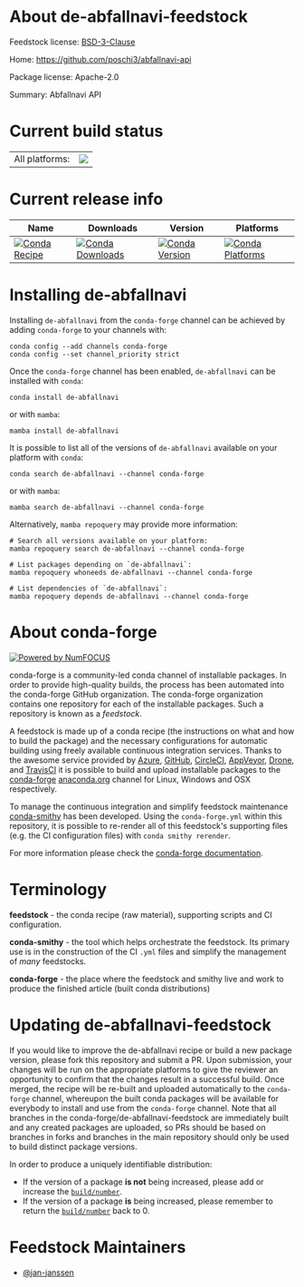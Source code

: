 About de-abfallnavi-feedstock
=============================

Feedstock license: [BSD-3-Clause](https://github.com/conda-forge/de-abfallnavi-feedstock/blob/main/LICENSE.txt)

Home: https://github.com/poschi3/abfallnavi-api

Package license: Apache-2.0

Summary: Abfallnavi API

Current build status
====================


<table><tr><td>All platforms:</td>
    <td>
      <a href="https://dev.azure.com/conda-forge/feedstock-builds/_build/latest?definitionId=17516&branchName=main">
        <img src="https://dev.azure.com/conda-forge/feedstock-builds/_apis/build/status/de-abfallnavi-feedstock?branchName=main">
      </a>
    </td>
  </tr>
</table>

Current release info
====================

| Name | Downloads | Version | Platforms |
| --- | --- | --- | --- |
| [![Conda Recipe](https://img.shields.io/badge/recipe-de--abfallnavi-green.svg)](https://anaconda.org/conda-forge/de-abfallnavi) | [![Conda Downloads](https://img.shields.io/conda/dn/conda-forge/de-abfallnavi.svg)](https://anaconda.org/conda-forge/de-abfallnavi) | [![Conda Version](https://img.shields.io/conda/vn/conda-forge/de-abfallnavi.svg)](https://anaconda.org/conda-forge/de-abfallnavi) | [![Conda Platforms](https://img.shields.io/conda/pn/conda-forge/de-abfallnavi.svg)](https://anaconda.org/conda-forge/de-abfallnavi) |

Installing de-abfallnavi
========================

Installing `de-abfallnavi` from the `conda-forge` channel can be achieved by adding `conda-forge` to your channels with:

```
conda config --add channels conda-forge
conda config --set channel_priority strict
```

Once the `conda-forge` channel has been enabled, `de-abfallnavi` can be installed with `conda`:

```
conda install de-abfallnavi
```

or with `mamba`:

```
mamba install de-abfallnavi
```

It is possible to list all of the versions of `de-abfallnavi` available on your platform with `conda`:

```
conda search de-abfallnavi --channel conda-forge
```

or with `mamba`:

```
mamba search de-abfallnavi --channel conda-forge
```

Alternatively, `mamba repoquery` may provide more information:

```
# Search all versions available on your platform:
mamba repoquery search de-abfallnavi --channel conda-forge

# List packages depending on `de-abfallnavi`:
mamba repoquery whoneeds de-abfallnavi --channel conda-forge

# List dependencies of `de-abfallnavi`:
mamba repoquery depends de-abfallnavi --channel conda-forge
```


About conda-forge
=================

[![Powered by
NumFOCUS](https://img.shields.io/badge/powered%20by-NumFOCUS-orange.svg?style=flat&colorA=E1523D&colorB=007D8A)](https://numfocus.org)

conda-forge is a community-led conda channel of installable packages.
In order to provide high-quality builds, the process has been automated into the
conda-forge GitHub organization. The conda-forge organization contains one repository
for each of the installable packages. Such a repository is known as a *feedstock*.

A feedstock is made up of a conda recipe (the instructions on what and how to build
the package) and the necessary configurations for automatic building using freely
available continuous integration services. Thanks to the awesome service provided by
[Azure](https://azure.microsoft.com/en-us/services/devops/), [GitHub](https://github.com/),
[CircleCI](https://circleci.com/), [AppVeyor](https://www.appveyor.com/),
[Drone](https://cloud.drone.io/welcome), and [TravisCI](https://travis-ci.com/)
it is possible to build and upload installable packages to the
[conda-forge](https://anaconda.org/conda-forge) [anaconda.org](https://anaconda.org/)
channel for Linux, Windows and OSX respectively.

To manage the continuous integration and simplify feedstock maintenance
[conda-smithy](https://github.com/conda-forge/conda-smithy) has been developed.
Using the ``conda-forge.yml`` within this repository, it is possible to re-render all of
this feedstock's supporting files (e.g. the CI configuration files) with ``conda smithy rerender``.

For more information please check the [conda-forge documentation](https://conda-forge.org/docs/).

Terminology
===========

**feedstock** - the conda recipe (raw material), supporting scripts and CI configuration.

**conda-smithy** - the tool which helps orchestrate the feedstock.
                   Its primary use is in the construction of the CI ``.yml`` files
                   and simplify the management of *many* feedstocks.

**conda-forge** - the place where the feedstock and smithy live and work to
                  produce the finished article (built conda distributions)


Updating de-abfallnavi-feedstock
================================

If you would like to improve the de-abfallnavi recipe or build a new
package version, please fork this repository and submit a PR. Upon submission,
your changes will be run on the appropriate platforms to give the reviewer an
opportunity to confirm that the changes result in a successful build. Once
merged, the recipe will be re-built and uploaded automatically to the
`conda-forge` channel, whereupon the built conda packages will be available for
everybody to install and use from the `conda-forge` channel.
Note that all branches in the conda-forge/de-abfallnavi-feedstock are
immediately built and any created packages are uploaded, so PRs should be based
on branches in forks and branches in the main repository should only be used to
build distinct package versions.

In order to produce a uniquely identifiable distribution:
 * If the version of a package **is not** being increased, please add or increase
   the [``build/number``](https://docs.conda.io/projects/conda-build/en/latest/resources/define-metadata.html#build-number-and-string).
 * If the version of a package **is** being increased, please remember to return
   the [``build/number``](https://docs.conda.io/projects/conda-build/en/latest/resources/define-metadata.html#build-number-and-string)
   back to 0.

Feedstock Maintainers
=====================

* [@jan-janssen](https://github.com/jan-janssen/)

